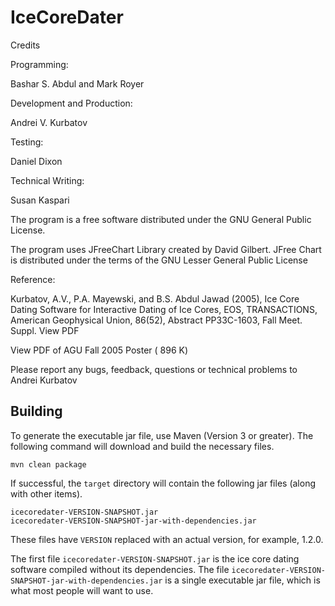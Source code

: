 # IceCoreDater

Credits

Programming:

Bashar S. Abdul and Mark Royer

Development and Production:

Andrei V. Kurbatov

Testing:

Daniel Dixon

Technical Writing:

Susan Kaspari

The program is a free software distributed under the GNU General
Public License.

The program uses JFreeChart Library created by David Gilbert. JFree
Chart is distributed under the terms of the GNU Lesser General Public
License

Reference:

Kurbatov, A.V., P.A. Mayewski, and B.S. Abdul Jawad (2005), Ice Core
Dating Software for Interactive Dating of Ice Cores, EOS,
TRANSACTIONS, American Geophysical Union, 86(52), Abstract PP33C-1603,
Fall Meet. Suppl. View PDF

View PDF of AGU Fall 2005 Poster ( 896 K)

Please report any bugs, feedback, questions or technical problems to
Andrei Kurbatov

## Building

To generate the executable jar file, use Maven (Version 3 or
greater). The following command will download and build the necessary
files.

``` shell
mvn clean package
```

If successful, the `target` directory will contain the following jar
files (along with other items).

``` shell
icecoredater-VERSION-SNAPSHOT.jar
icecoredater-VERSION-SNAPSHOT-jar-with-dependencies.jar
```

These files have `VERSION` replaced with an actual version, for
example, 1.2.0.

The first file `icecoredater-VERSION-SNAPSHOT.jar` is the ice core
dating software compiled without its dependencies.  The file
`icecoredater-VERSION-SNAPSHOT-jar-with-dependencies.jar` is a single
executable jar file, which is what most people will want to use.



<!--  LocalWords:  IceCoreDater Bashar Royer Kurbatov Kaspari JFree
 -->
<!--  LocalWords:  JFreeChart Mayewski Jawad EOS AGU mvn icecoredater
 -->
